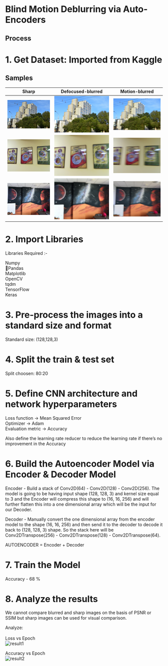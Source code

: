 # Blind Motion Deblurring via Auto-Encoders

## Process

# 1. Get Dataset: Imported from Kaggle

## Samples

|Sharp     | Defocused-blurred | Motion-blurred |
|-----------|-------|-------|
|![106 Sharp](/samples/106_NIKON-D3400-35MM_S.JPG)| ![106 Defocused](/samples/106_NIKON-D3400-35MM_F.JPG)| ![106 Motion](/samples/106_NIKON-D3400-35MM_M.JPG)|
|![176 Sharp](/samples/176_HONOR-7X_S.jpg)| ![176 Defocused](/samples/176_HONOR-7X_F.jpg)| ![176 Motion](/samples/176_HONOR-7X_M.jpg)|
|![180 Sharp](/samples/180_HONOR-10_S.jpg)| ![180 Defocused](/samples/180_HONOR-10_F.jpg)| ![180 Motion](/samples/180_HONOR-10_M.jpg)|


# 2. Import Libraries

Libraries Required :- 
<p margin-left="30%">
                      Numpy<br>
                      🐼Pandas<br>
                      Matplotlib<br>
                      OpenCV<br>
                      tqdm<br>
                      TensorFlow<br>
                      Keras<br>
  </p>

# 3. Pre-process the images into a standard size and format

Standard size: (128,128,3)

# 4. Split the train & test set

Split choosen: 80:20

# 5. Define CNN architecture and network hyperparameters<br>

Loss function -> Mean Squared Error<br>
Optimizer -> Adam<br>
Evaluation metric -> Accuracy<br>

Also define the learning rate reducer to reduce the learning rate if there’s no improvement in the Accuracy

# 6. Build the Autoencoder Model via Encoder & Decoder Model

Encoder - Build a stack of Conv2D(64) - Conv2D(128) - Conv2D(256). The model is going to be having input shape (128, 128, 3) and kernel size equal to 3 and the Encoder will compress this shape to (16, 16, 256) and will further flatten this into a one dimensional array which will be the input for our Decoder.

Decoder - Manually convert the one dimensional array from the encoder model to the shape (16, 16, 256) and then send it to the decoder to decode it back to (128, 128, 3) shape. So the stack here will be Conv2DTranspose(256) - Conv2DTranspose(128) - Conv2DTranspose(64).

AUTOENCODER = Encoder + Decoder

# 7. Train the Model

Accuracy - 68 %

# 8. Analyze the results

We cannot compare blurred and sharp images on the basis of PSNR or SSIM but sharp images can be used for visual comparison.

Analyze:<br><br>
Loss vs Epoch<br>
<img width="735" alt="result1" src="https://github.com/adi907/ImageDeblurring/assets/76524120/dcbf156f-77b5-44fc-b6ea-6200eff9620b">

Accuracy vs Epoch<br>
<img width="735" alt="result2" src="https://github.com/adi907/ImageDeblurring/assets/76524120/11e3f99f-5ee1-4027-a7c6-10f7fd59d487">
